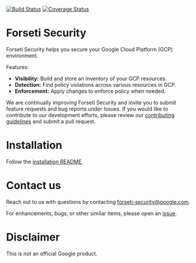 [![Build Status](https://travis-ci.org/GoogleCloudPlatform/forseti-security.svg?branch=master)](https://travis-ci.org/GoogleCloudPlatform/forseti-security) [![Coverage Status](https://coveralls.io/repos/github/GoogleCloudPlatform/forseti-security/badge.svg)](https://coveralls.io/github/GoogleCloudPlatform/forseti-security)

# Forseti Security
Forseti Security helps you secure your Google Cloud Platform (GCP) environment.

Features:

* **Visibility:** Build and store an inventory of your GCP resources.
* **Detection:** Find policy violations across various resources in GCP.
* **Enforcement:** Apply changes to enforce policy when needed.

We are continually improving Forseti Security and invite you to submit feature requests and bug reports under Issues. If you would like to contribute to our development efforts, please review our [contributing guidelines](/CONTRIBUTING.md) and submit a pull request.

# Installation
Follow the [installation README](docs/installing/README.md).

# Contact us
Reach out to us with questions by contacting [forseti-security@google.com](mailto:forseti-security@google.com).

For enhancements, bugs, or other similar items, please open an [issue](https://github.com/GoogleCloudPlatform/forseti-security/issues).

# Disclaimer
This is not an official Google product.
